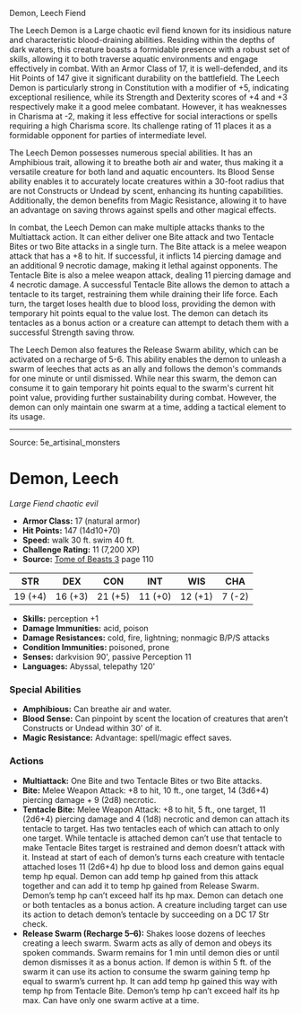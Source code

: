<MonsterName/>Demon, Leech</MonsterName>
<CreatureType/>Fiend</CreatureType>

<summary>The Leech Demon is a Large chaotic evil fiend known for its insidious nature and characteristic blood-draining abilities. Residing within the depths of dark waters, this creature boasts a formidable presence with a robust set of skills, allowing it to both traverse aquatic environments and engage effectively in combat. With an Armor Class of 17, it is well-defended, and its Hit Points of 147 give it significant durability on the battlefield. The Leech Demon is particularly strong in Constitution with a modifier of +5, indicating exceptional resilience, while its Strength and Dexterity scores of +4 and +3 respectively make it a good melee combatant. However, it has weaknesses in Charisma at -2, making it less effective for social interactions or spells requiring a high Charisma score. Its challenge rating of 11 places it as a formidable opponent for parties of intermediate level.</summary>

<detail>

The Leech Demon possesses numerous special abilities. It has an Amphibious trait, allowing it to breathe both air and water, thus making it a versatile creature for both land and aquatic encounters. Its Blood Sense ability enables it to accurately locate creatures within a 30-foot radius that are not Constructs or Undead by scent, enhancing its hunting capabilities. Additionally, the demon benefits from Magic Resistance, allowing it to have an advantage on saving throws against spells and other magical effects.

In combat, the Leech Demon can make multiple attacks thanks to the Multiattack action. It can either deliver one Bite attack and two Tentacle Bites or two Bite attacks in a single turn. The Bite attack is a melee weapon attack that has a +8 to hit. If successful, it inflicts 14 piercing damage and an additional 9 necrotic damage, making it lethal against opponents. The Tentacle Bite is also a melee weapon attack, dealing 11 piercing damage and 4 necrotic damage. A successful Tentacle Bite allows the demon to attach a tentacle to its target, restraining them while draining their life force. Each turn, the target loses health due to blood loss, providing the demon with temporary hit points equal to the value lost. The demon can detach its tentacles as a bonus action or a creature can attempt to detach them with a successful Strength saving throw.

The Leech Demon also features the Release Swarm ability, which can be activated on a recharge of 5-6. This ability enables the demon to unleash a swarm of leeches that acts as an ally and follows the demon's commands for one minute or until dismissed. While near this swarm, the demon can consume it to gain temporary hit points equal to the swarm's current hit point value, providing further sustainability during combat. However, the demon can only maintain one swarm at a time, adding a tactical element to its usage.</detail>



---

Source: 5e_artisinal_monsters

# Demon, Leech

*Large* *Fiend* *chaotic evil*

- **Armor Class:** 17 (natural armor)
- **Hit Points:** 147 (14d10+70)
- **Speed:** walk 30 ft. swim 40 ft.
- **Challenge Rating:** 11 (7,200 XP)
- **Source:** [Tome of Beasts 3](https://koboldpress.com/kpstore/product/tome-of-beasts-3-for-5th-edition/) page 110

| STR | DEX | CON | INT | WIS | CHA |
| --- | --- | --- | --- | --- | --- |
| 19 (+4) | 16 (+3) | 21 (+5) | 11 (+0) | 12 (+1) | 7 (-2) |

- **Skills:** perception +1
- **Damage Immunities:** acid, poison 
- **Damage Resistances:** cold, fire, lightning; nonmagic B/P/S attacks
- **Condition Immunities:** poisoned, prone
- **Senses:** darkvision 90', passive Perception 11
- **Languages:** Abyssal, telepathy 120'

### Special Abilities

- **Amphibious:** Can breathe air and water.
- **Blood Sense:** Can pinpoint by scent the location of creatures that aren’t Constructs or Undead within 30' of it.
- **Magic Resistance:** Advantage: spell/magic effect saves.

### Actions

- **Multiattack:** One Bite and two Tentacle Bites or two Bite attacks.
- **Bite:** Melee Weapon Attack: +8 to hit, 10 ft., one target, 14 (3d6+4) piercing damage + 9 (2d8) necrotic.
- **Tentacle Bite:** Melee Weapon Attack: +8 to hit, 5 ft., one target, 11 (2d6+4) piercing damage and 4 (1d8) necrotic and demon can attach its tentacle to target. Has two tentacles each of which can attach to only one target. While tentacle is attached demon can’t use that tentacle to make Tentacle Bites target is restrained and demon doesn’t attack with it. Instead at start of each of demon’s turns each creature with tentacle attached loses 11 (2d6+4) hp due to blood loss and demon gains equal temp hp equal. Demon can add temp hp gained from this attack together and can add it to temp hp gained from Release Swarm. Demon’s temp hp can’t exceed half its hp max. Demon can detach one or both tentacles as a bonus action. A creature including target can use its action to detach demon’s tentacle by succeeding on a DC 17 Str check.
- **Release Swarm (Recharge 5–6):** Shakes loose dozens of leeches creating a leech swarm. Swarm acts as ally of demon and obeys its spoken commands. Swarm remains for 1 min until demon dies or until demon dismisses it as a bonus action. If demon is within 5 ft. of the swarm it can use its action to consume the swarm gaining temp hp equal to swarm’s current hp. It can add temp hp gained this way with temp hp from Tentacle Bite. Demon’s temp hp can’t exceed half its hp max. Can have only one swarm active at a time.




